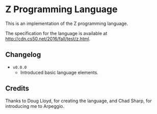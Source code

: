 # Z Programming Language

This is an implementation of the Z programming language.

The specification for the language is available at http://cdn.cs50.net/2016/fall/test/z.html.

## Changelog

- `v0.0.0`
  - Introduced basic language elements.

## Credits

Thanks to Doug Lloyd, for creating the language, and Chad Sharp, for introducing me to Arpeggio.
